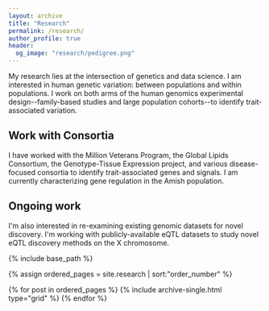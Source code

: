 ```yaml
---
layout: archive
title: "Research"
permalink: /research/
author_profile: true
header:
  og_image: "research/pedigree.png"
---
```


My research lies at the intersection of genetics and data science. I am interested in human genetic variation: between populations and within populations. I work on both arms of the human genomics experimental design--family-based studies and large population cohorts--to identify trait-associated variation.

## Work with Consortia
I have worked with the Million Veterans Program, the Global Lipids Consortium, the Genotype-Tissue Expression project, and various disease-focused consortia to identify trait-associated genes and signals. I am currently characterizing gene regulation in the Amish population. 

## Ongoing work
I'm also interested in re-examining existing genomic datasets for novel discovery. I'm working with publicly-available eQTL datasets to study novel eQTL discovery methods on the X chromosome.

<nbsp>

{% include base_path %}

{% assign ordered_pages = site.research | sort:"order_number" %}

{% for post in ordered_pages %}
  {% include archive-single.html type="grid" %}
{% endfor %}
